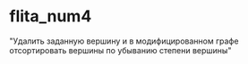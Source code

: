 # flita_num4
"Удалить заданную вершину и в модифицированном графе отсортировать вершины по убыванию степени вершины"
